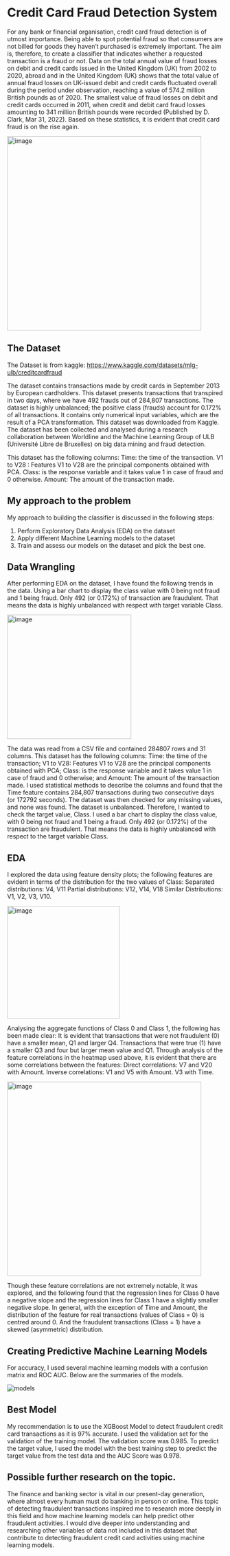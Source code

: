 # Credit Card Fraud Detection System
For any bank or financial organisation, credit card fraud detection is of utmost importance. Being able to spot potential fraud so that consumers are not billed for goods they haven’t purchased is extremely important. The aim is, therefore, to create a classifier that indicates whether a requested transaction is a fraud or not. Data on the total annual value of fraud losses on debit and credit cards issued in the United Kingdom (UK) from 2002 to 2020, abroad and in the United Kingdom (UK) shows that the total value of annual fraud losses on UK-issued debit and credit cards fluctuated overall during the period under observation, reaching a value of 574.2 million British pounds as of 2020. The smallest value of fraud losses on debit and credit cards occurred in 2011, when credit and debit card fraud losses amounting to 341 million British pounds were recorded (Published by D. Clark, Mar 31, 2022). Based on these statistics, it is evident that credit card fraud is on the rise again.

<img width="452" alt="image" src="https://user-images.githubusercontent.com/85933265/209000742-7b803cc1-32e2-4982-bde9-08910feb6693.png">

## The Dataset

The Dataset is from kaggle: https://www.kaggle.com/datasets/mlg-ulb/creditcardfraud 

The dataset contains transactions made by credit cards in September 2013 by European cardholders. This dataset presents transactions that transpired in two days, where we have 492 frauds out of 284,807 transactions. The dataset is highly unbalanced; the positive class (frauds) account for 0.172% of all transactions. It contains only numerical input variables, which are the result of a PCA transformation. This dataset was downloaded from Kaggle. The dataset has been collected and analysed during a research collaboration between Worldline and the Machine Learning Group of ULB (Université Libre de Bruxelles) on big data mining and fraud detection.

This dataset has the following columns: Time: the time of the transaction. V1 to V28 : Features V1 to V28 are the principal components obtained with PCA. Class: is the response variable and it takes value 1 in case of fraud and 0 otherwise. Amount: The amount of the transaction made.

## My approach to the problem
My approach to building the classifier is discussed in the following steps:

1.	Perform Exploratory Data Analysis (EDA) on the dataset
2.	Apply different Machine Learning models to the dataset
3.	Train and assess our models on the dataset and pick the best one.

## Data Wrangling

After performing EDA on the dataset, I have found the following trends in the data. 
Using a bar chart to display the class value with 0 being not fraud and 1 being fraud. Only 492 (or 0.172%) of transaction are fraudulent. That means the data is highly unbalanced with respect with target variable Class.

<img width="289" alt="image" src="https://user-images.githubusercontent.com/85933265/209001322-321c52f8-a23f-44da-a517-c4a66d033b7e.png">

The data was read from a CSV file and contained 284807 rows and 31 columns. This dataset has the following columns: Time: the time of the transaction; V1 to V28: Features V1 to V28 are the principal components obtained with PCA; Class: is the response variable and it takes value 1 in case of fraud and 0 otherwise; and Amount: The amount of the transaction made. I used statistical methods to describe the columns and found that the Time feature contains 284,807 transactions during two consecutive days (or 172792 seconds). The dataset was then checked for any missing values, and none was found. The dataset is unbalanced. Therefore, I wanted to check the target value, Class. I used a bar chart to display the class value, with 0 being not fraud and 1 being a fraud. Only 492 (or 0.172%) of the transaction are fraudulent. That means the data is highly unbalanced with respect to the target variable Class.

## EDA 

I explored the data using feature density plots; the following features are evident in terms of the distribution for the two values of Class: Separated distributions: V4, V11 Partial distributions: V12, V14, V18 Similar Distributions: V1, V2, V3, V10.

<img width="262" alt="image" src="https://user-images.githubusercontent.com/85933265/209001774-1bb0bc1f-3861-4618-b782-42ba11d66e09.png">

Analysing the aggregate functions of Class 0 and Class 1, the following has been made clear: It is evident that transactions that were not fraudulent (0) have a smaller mean, Q1 and larger Q4. Transactions that were true (1) have a smaller Q3 and four but larger mean value and Q1.
Through analysis of the feature correlations in the heatmap used above, it is evident that there are some correlations between the features: 
Direct correlations: V7 and V20 with Amount. 
Inverse correlations: V1 and V5 with Amount. V3 with Time. 

<img width="452" alt="image" src="https://user-images.githubusercontent.com/85933265/209001903-07b78164-e4d9-49b8-96fe-9b1a322d7978.png">

Though these feature correlations are not extremely notable, it was explored, and the following found that the regression lines for Class 0 have a negative slope and the regression lines for Class 1 have a slightly smaller negative slope. In general, with the exception of Time and Amount, the distribution of the feature for real transactions (values of Class = 0) is centred around 0. And the fraudulent transactions (Class = 1) have a skewed (asymmetric) distribution.

## Creating Predictive Machine Learning Models 

For accuracy, I used several machine learning models with a confusion matrix and ROC AUC. Below are the summaries of the models. 

![models](https://user-images.githubusercontent.com/85933265/209002351-6d98fff0-a89f-45d2-8d21-4768958106e7.png)

## Best Model 
My recommendation is to use the XGBoost Model to detect fraudulent credit card transactions as it is 97% accurate. I used the validation set for the validation of the training model. The validation score was 0.985. To predict the target value, I used the model with the best training step to predict the target value from the test data and the AUC Score was 0.978.

## Possible further research on the topic. 

The finance and banking sector is vital in our present-day generation, where almost every human must do banking in person or online. This topic of detecting fraudulent transactions inspired me to research more deeply in this field and how machine learning models can help predict other fraudulent activities. I would dive deeper into understanding and researching other variables of data not included in this dataset that contribute to detecting fraudulent credit card activities using machine learning models. 










